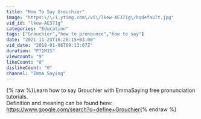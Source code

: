 ```yaml
---
title: "How To Say Grouchier"
image: "https:\/\/i.ytimg.com\/vi\/lkew-AE371g\/hqdefault.jpg"
vid_id: "lkew-AE371g"
categories: "Education"
tags: ["Grouchier","how to pronounce","how to say"]
date: "2021-11-23T16:26:15+03:00"
vid_date: "2018-01-06T09:13:07Z"
duration: "PT1M1S"
viewcount: "9"
likeCount: "0"
dislikeCount: "0"
channel: "Emma Saying"
---
```

{% raw %}Learn how to say Grouchier with EmmaSaying free pronunciation tutorials.<br />Definition and meaning can be found here:<br /><a rel="nofollow" target="blank" href="https://www.google.com/search?q=define+Grouchier">https://www.google.com/search?q=define+Grouchier</a>{% endraw %}
